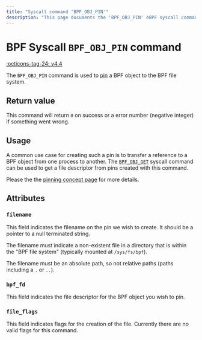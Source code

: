 ```yaml
---
title: "Syscall command 'BPF_OBJ_PIN'"
description: "This page documents the 'BPF_OBJ_PIN' eBPF syscall command, including its definition, usage, program types that can use it, and examples."
---
```

# BPF Syscall `BPF_OBJ_PIN` command

<!-- [FEATURE_TAG](BPF_OBJ_PIN) -->
[:octicons-tag-24: v4.4](https://github.com/torvalds/linux/commit/b2197755b2633e164a439682fb05a9b5ea48f706)
<!-- [/FEATURE_TAG] -->

The `BPF_OBJ_PIN` command is used to [pin](../concepts/pinning.md) a BPF object to the BPF file system.

## Return value

This command will return `0` on success or a error number (negative integer) if something went wrong.

## Usage

A common use case for creating such a pin is to transfer a reference to a BPF object from one process to another. The [`BPF_OBJ_GET`](BPF_OBJ_GET.md) syscall command can be used to get a file descriptor from pins created with this command.

Please the the [pinning concept page](../concepts/pinning.md) for more details.

## Attributes

### `filename`

This field indicates the filename on the pin we wish to create. It should be a pointer to a null terminated string. 

The filename must indicate a non-existent file in a directory that is within the "BPF file system" (typically mounted at `/sys/fs/bpf`).

The filename must be an absolute path, so not relative paths (paths including a `.` or `..`).

### `bpf_fd`

This field indicates the file descriptor for the BPF object you wish to pin.

### `file_flags`

This field indicates flags for the creation of the file. Currently there are no valid flags for this command.

